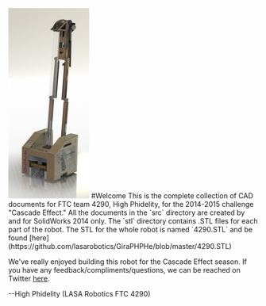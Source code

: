 <img src="https://raw.githubusercontent.com/lasarobotics/GiraPHPHe/master/img/giraphphpecropped.jpg?token=ABRJHBZmOqOkfb4XLtPOGn_9aFmO9fgqks5VNaYlwA%3D%3D" alt="Giraphphe Render 2" style="width:163px;height:384px">
#Welcome
This is the complete collection of CAD documents for FTC team 4290, High Phidelity, for the 2014-2015 challenge "Cascade Effect." All the documents in the `src` directory are created by and for SolidWorks 2014 only. The `stl` directory contains .STL files for each part of the robot. The STL for the whole robot is named `4290.STL` and be found [here](https://github.com/lasarobotics/GiraPHPHe/blob/master/4290.STL)

We've really enjoyed building this robot for the Cascade Effect season. If you have any feedback/compliments/questions, we can be reached on Twitter [here](https://twitter.com/lasa_ftc4290).

--High Phidelity (LASA Robotics FTC 4290)
